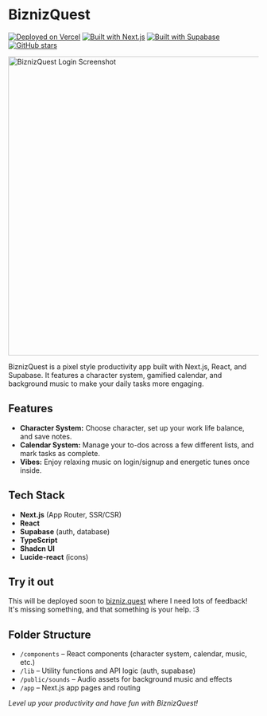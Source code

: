 # BiznizQuest

[![Deployed on Vercel](https://img.shields.io/badge/Deployed%20on-Vercel-black?style=for-the-badge&logo=vercel)](https://vercel.com/bitpixi2/bizniz-quest-refined)
[![Built with Next.js](https://img.shields.io/badge/Built%20with-Next.js-black?style=for-the-badge&logo=next.js)](https://nextjs.org/)
[![Built with Supabase](https://img.shields.io/badge/Built%20with-Supabase-3ecf8e?style=for-the-badge&logo=supabase&logoColor=white)](https://supabase.com/)
[![GitHub stars](https://img.shields.io/github/stars/bitpixi2/bizniz-quest-refined?style=for-the-badge)](https://github.com/bitpixi2/bizniz-quest-refined/stargazers)

<img src="/public/images/login-screenshot.png" alt="BiznizQuest Login Screenshot" width="600" />

BiznizQuest is a pixel style productivity app built with Next.js, React, and Supabase. It features a character system, gamified calendar, and background music to make your daily tasks more engaging.

## Features

- **Character System:** Choose character, set up your work life balance, and save notes.
- **Calendar System:** Manage your to-dos across a few different lists, and mark tasks as complete.
- **Vibes:** Enjoy relaxing music on login/signup and energetic tunes once inside.

## Tech Stack
- **Next.js** (App Router, SSR/CSR)
- **React**
- **Supabase** (auth, database)
- **TypeScript**
- **Shadcn UI**
- **Lucide-react** (icons)

## Try it out

This will be deployed soon to <a href="https://bizniz.quest">bizniz.quest</a> where I need lots of feedback!
It's missing something, and that something is your help. :3

## Folder Structure
- `/components` – React components (character system, calendar, music, etc.)
- `/lib` – Utility functions and API logic (auth, supabase)
- `/public/sounds` – Audio assets for background music and effects
- `/app` – Next.js app pages and routing

*Level up your productivity and have fun with BiznizQuest!*